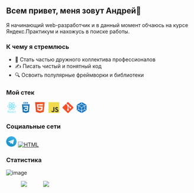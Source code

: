 ## Всем привет, меня зовут Андрей👋

Я начинающий web-разработчик и в данный момент обчаюсь на курсе Яндекс.Практикум и нахожусь в поиске работы.

### К чему я стремлюсь

- 🤝 Cтать частью дружного коллектива профессионалов
- ✍️ Писать чистый и понятный код
- 🔍 Освоить полулярные фреймворки и библиотеки

### Мой стек

<p>
  <img src="https://github.com/devicons/devicon/blob/master/icons/react/react-original-wordmark.svg" title="React" alt="React" width="30" height="30"/>&nbsp;
  <img src="https://github.com/devicons/devicon/blob/master/icons/css3/css3-plain-wordmark.svg"  title="CSS3" alt="CSS" width="30" height="30"/>&nbsp;
  <img src="https://github.com/devicons/devicon/blob/master/icons/html5/html5-original.svg" title="HTML5" alt="HTML" width="30" height="30"/>&nbsp;
  <img src="https://github.com/devicons/devicon/blob/master/icons/javascript/javascript-original.svg" title="JavaScript" alt="JavaScript" width="30" height="30"/>&nbsp;
  <img src="https://github.com/devicons/devicon/blob/master/icons/git/git-original.svg" title="Git" alt="Git" width="30" height="30"/>&nbsp;
  <img src="https://github.com/devicons/devicon/blob/master/icons/webpack/webpack-plain.svg" title="Webpack" alt="Webpack" width="30" height="30"/>
</p>

### Социальные сети

<p>
<a href="https://t.me/andrey_salnikov"><img src="https://raw.githubusercontent.com/github/explore/80688e429a7d4ef2fca1e82350fe8e3517d3494d/topics/telegram/telegram.png" alt="HTML" height="28"></a>
<a href="https://vk.com/id80297180"><img src="https://user-images.githubusercontent.com/2528627/199953526-9ed0c84c-5b7c-4239-ac55-4441c49d3f3b.png" alt="HTML" height="30"></a>
</p>

### Статистика
![image](https://www.codewars.com/users/AndreiSalnikov/badges/large)

<div>
<picture style="margin-right: 20px">
<source 
         height="150" style="margin-right: 20px"
        srcset="https://github-readme-stats.vercel.app/api?username=AndreiSalnikov&show_icons=true&locale=ru&custom_title=%D0%A1%D1%82%D0%B0%D1%82%D0%B8%D1%81%D1%82%D0%B8%D0%BA%D0%B0%20Github%20%D0%BF%D0%BE%D0%BB%D1%8C%D0%B7%D0%BE%D0%B2%D0%B0%D1%82%D0%B5%D0%BB%D1%8F%20%D0%90%D0%BD%D0%B4%D1%80%D0%B5%D0%B9&&hide=stars&theme=dracula"
  media="(prefers-color-scheme: dark)"
/>
  <source 
        height="150" style="margin-right: 20px"
        srcset="https://github-readme-stats.vercel.app/api?username=AndreiSalnikov&show_icons=true&locale=ru&custom_title=%D0%A1%D1%82%D0%B0%D1%82%D0%B8%D1%81%D1%82%D0%B8%D0%BA%D0%B0%20Github%20%D0%BF%D0%BE%D0%BB%D1%8C%D0%B7%D0%BE%D0%B2%D0%B0%D1%82%D0%B5%D0%BB%D1%8F%20%D0%90%D0%BD%D0%B4%D1%80%D0%B5%D0%B9&&hide=stars"
  media="(prefers-color-scheme: light), (prefers-color-scheme: no-preference)"
/>
<img style="margin-right: 20px" src="https://github-readme-stats.vercel.app/api?username=AndreiSalnikov&hide=stars&show_icons=true" />
</picture>

<picture>
<source 
         height="150"
        srcset="https://github-readme-stats.vercel.app/api/top-langs/?username=AndreiSalnikov&layout=compact&locale=ru&card_width=300&theme=dracula"
  media="(prefers-color-scheme: dark)"
/>
  <source 
        height="150" 
        srcset="https://github-readme-stats.vercel.app/api/top-langs/?username=AndreiSalnikov&layout=compact&locale=ru&card_width=300"
  media="(prefers-color-scheme: light), (prefers-color-scheme: no-preference)"
/>
<img src="https://github-readme-stats.vercel.app/api/top-langs/?username=AndreiSalnikov&layout=compact" />
</picture>
</div>

